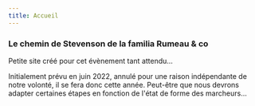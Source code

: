 ```yaml
---
title: Accueil
---
```

### Le chemin de Stevenson de la familia Rumeau & co

Petite site créé pour cet évènement tant attendu...

Initialement prévu en juin 2022, annulé pour une raison indépendante de notre volonté, il se fera donc cette année.
Peut-être que nous devrons adapter certaines étapes en fonction de l'état de forme des marcheurs...